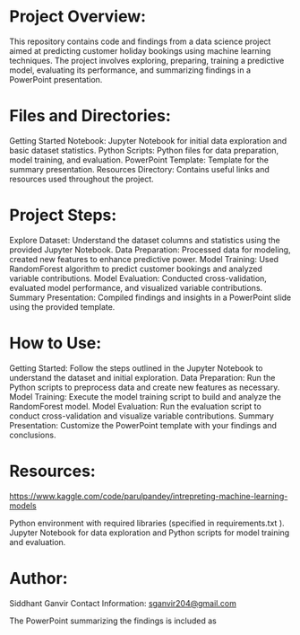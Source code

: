 
# Project Overview:
This repository contains code and findings from a data science project aimed at predicting customer holiday bookings using machine learning techniques. The project involves exploring, preparing, training a predictive model, evaluating its performance, and summarizing findings in a PowerPoint presentation.

# Files and Directories:
Getting Started Notebook: Jupyter Notebook for initial data exploration and basic dataset statistics.
Python Scripts: Python files for data preparation, model training, and evaluation.
PowerPoint Template: Template for the summary presentation.
Resources Directory: Contains useful links and resources used throughout the project.

# Project Steps:
Explore Dataset: Understand the dataset columns and statistics using the provided Jupyter Notebook.
Data Preparation: Processed data for modeling, created new features to enhance predictive power.
Model Training: Used RandomForest algorithm to predict customer bookings and analyzed variable contributions.
Model Evaluation: Conducted cross-validation, evaluated model performance, and visualized variable contributions.
Summary Presentation: Compiled findings and insights in a PowerPoint slide using the provided template.

# How to Use:
Getting Started: Follow the steps outlined in the Jupyter Notebook to understand the dataset and initial exploration.
Data Preparation: Run the Python scripts to preprocess data and create new features as necessary.
Model Training: Execute the model training script to build and analyze the RandomForest model.
Model Evaluation: Run the evaluation script to conduct cross-validation and visualize variable contributions.
Summary Presentation: Customize the PowerPoint template with your findings and conclusions.

# Resources:
https://www.kaggle.com/code/parulpandey/intrepreting-machine-learning-models

Python environment with required libraries (specified in requirements.txt ).
Jupyter Notebook for data exploration and Python scripts for model training and evaluation.

# Author:
Siddhant Ganvir
Contact Information: sganvir204@gmail.com

The PowerPoint summarizing the findings is included as 
